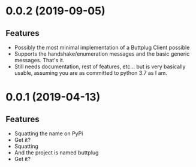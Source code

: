 # 0.0.2 (2019-09-05)

## Features

- Possibly the most minimal implementation of a Buttplug Client possible
- Supports the handshake/enumeration messages and the basic generic
  messages. That's it.
- Still needs documentation, rest of features, etc... but is very
  basically usable, assuming you are as committed to python 3.7 as I
  am.

# 0.0.1 (2019-04-13)

## Features

- Squatting the name on PyPi
- Get it?
- Squatting
- And the project is named buttplug
- Get it?
